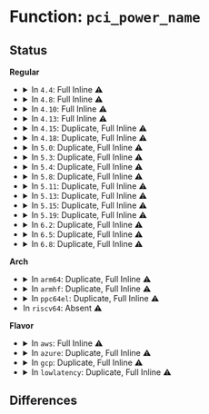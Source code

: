 # Function: <code>pci_power_name</code>

## Status
<b>Regular</b>
<ul>
<li>
<details>
<summary>In <code>4.4</code>: Full Inline ⚠️</summary>

**Collision:** Unique Static

**Inline:** Full

**Transformation:** False

**Instances:**

```
In drivers/usb/core/hcd-pci.c (ffffffff81620364)
Location: include/linux/pci.h:123
Inline: True
Inline callers:
  - drivers/usb/core/hcd-pci.c:hcd_pci_suspend_noirq
```
</details>
</li>
<li>
<details>
<summary>In <code>4.8</code>: Full Inline ⚠️</summary>

**Collision:** Unique Static

**Inline:** Full

**Transformation:** False

**Instances:**

```
In drivers/usb/core/hcd-pci.c (ffffffff81680da9)
Location: include/linux/pci.h:121
Inline: True
Inline callers:
  - drivers/usb/core/hcd-pci.c:hcd_pci_suspend_noirq
```
</details>
</li>
<li>
<details>
<summary>In <code>4.10</code>: Full Inline ⚠️</summary>

**Collision:** Unique Static

**Inline:** Full

**Transformation:** False

**Instances:**

```
In drivers/usb/core/hcd-pci.c (ffffffff816aead9)
Location: include/linux/pci.h:121
Inline: True
Inline callers:
  - drivers/usb/core/hcd-pci.c:hcd_pci_suspend_noirq
```
</details>
</li>
<li>
<details>
<summary>In <code>4.13</code>: Full Inline ⚠️</summary>

**Collision:** Unique Static

**Inline:** Full

**Transformation:** False

**Instances:**

```
In drivers/usb/core/hcd-pci.c (ffffffff816c37c5)
Location: include/linux/pci.h:122
Inline: True
Inline callers:
  - drivers/usb/core/hcd-pci.c:hcd_pci_suspend_noirq
```
</details>
</li>
<li>
<details>
<summary>In <code>4.15</code>: Duplicate, Full Inline ⚠️</summary>

**Collision:** Static Duplication

**Inline:** Full

**Transformation:** False

**Instances:**

```
In drivers/pci/pci-driver.c (ffffffff814f09cf)
Location: include/linux/pci.h:145
Inline: True
Inline callers:
  - drivers/pci/pci-driver.c:pci_pm_suspend_noirq
```
```
In drivers/usb/core/hcd-pci.c (ffffffff8172f5a5)
Location: include/linux/pci.h:145
Inline: True
Inline callers:
  - drivers/usb/core/hcd-pci.c:hcd_pci_suspend_noirq
```
</details>
</li>
<li>
<details>
<summary>In <code>4.18</code>: Duplicate, Full Inline ⚠️</summary>

**Collision:** Static Duplication

**Inline:** Full

**Transformation:** False

**Instances:**

```
In drivers/pci/pci-driver.c (ffffffff815202ef)
Location: include/linux/pci.h:143
Inline: True
Inline callers:
  - drivers/pci/pci-driver.c:pci_pm_suspend_noirq
```
```
In drivers/usb/core/hcd-pci.c (ffffffff8176eae4)
Location: include/linux/pci.h:143
Inline: True
Inline callers:
  - drivers/usb/core/hcd-pci.c:hcd_pci_suspend_noirq
```
</details>
</li>
<li>
<details>
<summary>In <code>5.0</code>: Duplicate, Full Inline ⚠️</summary>

**Collision:** Static Duplication

**Inline:** Full

**Transformation:** False

**Instances:**

```
In drivers/pci/pci-driver.c (ffffffff8153611d)
Location: include/linux/pci.h:143
Inline: True
Inline callers:
  - drivers/pci/pci-driver.c:pci_pm_suspend_noirq
```
```
In drivers/usb/core/hcd-pci.c (ffffffff81793164)
Location: include/linux/pci.h:143
Inline: True
Inline callers:
  - drivers/usb/core/hcd-pci.c:hcd_pci_suspend_noirq
```
</details>
</li>
<li>
<details>
<summary>In <code>5.3</code>: Duplicate, Full Inline ⚠️</summary>

**Collision:** Static Duplication

**Inline:** Full

**Transformation:** False

**Instances:**

```
In drivers/pci/pci-driver.c (ffffffff81565a8e)
Location: include/linux/pci.h:143
Inline: True
Inline callers:
  - drivers/pci/pci-driver.c:pci_pm_suspend_noirq
```
```
In drivers/usb/core/hcd-pci.c (ffffffff817d15e3)
Location: include/linux/pci.h:143
Inline: True
Inline callers:
  - drivers/usb/core/hcd-pci.c:hcd_pci_suspend_noirq
```
</details>
</li>
<li>
<details>
<summary>In <code>5.4</code>: Duplicate, Full Inline ⚠️</summary>

**Collision:** Static Duplication

**Inline:** Full

**Transformation:** False

**Instances:**

```
In drivers/pci/pci-driver.c (ffffffff81586d8e)
Location: include/linux/pci.h:149
Inline: True
Inline callers:
  - drivers/pci/pci-driver.c:pci_pm_suspend_noirq
```
```
In drivers/usb/core/hcd-pci.c (ffffffff818024b3)
Location: include/linux/pci.h:149
Inline: True
Inline callers:
  - drivers/usb/core/hcd-pci.c:hcd_pci_suspend_noirq
```
</details>
</li>
<li>
<details>
<summary>In <code>5.8</code>: Duplicate, Full Inline ⚠️</summary>

**Collision:** Static Duplication

**Inline:** Full

**Transformation:** False

**Instances:**

```
In drivers/pci/pci.c (ffffffff8162cc12)
Location: include/linux/pci.h:168
Inline: True
Inline callers:
  - drivers/pci/pci.c:pci_raw_set_power_state
  - drivers/pci/pci.c:pci_raw_set_power_state
  - drivers/pci/pci.c:pci_raw_set_power_state
  - drivers/pci/pci.c:pci_raw_set_power_state
  - drivers/pci/pci.c:pci_raw_set_power_state
  - drivers/pci/pci.c:pci_raw_set_power_state
```
```
In drivers/pci/pci-driver.c (ffffffff8162de76)
Location: include/linux/pci.h:168
Inline: True
Inline callers:
  - drivers/pci/pci-driver.c:pci_pm_suspend_noirq
```
```
In drivers/usb/core/hcd-pci.c (ffffffff818d2fe3)
Location: include/linux/pci.h:168
Inline: True
Inline callers:
  - drivers/usb/core/hcd-pci.c:hcd_pci_suspend_noirq
```
</details>
</li>
<li>
<details>
<summary>In <code>5.11</code>: Duplicate, Full Inline ⚠️</summary>

**Collision:** Static Duplication

**Inline:** Full

**Transformation:** False

**Instances:**

```
In drivers/pci/pci.c (ffffffff81bf7d20)
Location: include/linux/pci.h:168
Inline: True
Inline callers:
  - drivers/pci/pci.c:pci_raw_set_power_state
  - drivers/pci/pci.c:pci_raw_set_power_state
  - drivers/pci/pci.c:pci_raw_set_power_state
  - drivers/pci/pci.c:pci_raw_set_power_state
  - drivers/pci/pci.c:pci_raw_set_power_state
  - drivers/pci/pci.c:pci_raw_set_power_state
```
```
In drivers/pci/pci-driver.c (ffffffff81653569)
Location: include/linux/pci.h:168
Inline: True
Inline callers:
  - drivers/pci/pci-driver.c:pci_pm_suspend_noirq
```
```
In drivers/pci/pci-sysfs.c (ffffffff81655e08)
Location: include/linux/pci.h:168
Inline: True
Inline callers:
  - drivers/pci/pci-sysfs.c:power_state_show
```
```
In drivers/usb/core/hcd-pci.c (ffffffff818dd433)
Location: include/linux/pci.h:168
Inline: True
Inline callers:
  - drivers/usb/core/hcd-pci.c:hcd_pci_suspend_noirq
```
</details>
</li>
<li>
<details>
<summary>In <code>5.13</code>: Duplicate, Full Inline ⚠️</summary>

**Collision:** Static Duplication

**Inline:** Full

**Transformation:** False

**Instances:**

```
In drivers/pci/pci.c (ffffffff81be9bc7)
Location: include/linux/pci.h:168
Inline: True
Inline callers:
  - drivers/pci/pci.c:pci_raw_set_power_state
  - drivers/pci/pci.c:pci_raw_set_power_state
  - drivers/pci/pci.c:pci_raw_set_power_state
  - drivers/pci/pci.c:pci_raw_set_power_state
  - drivers/pci/pci.c:pci_raw_set_power_state
  - drivers/pci/pci.c:pci_raw_set_power_state
```
```
In drivers/pci/pci-driver.c (ffffffff81636009)
Location: include/linux/pci.h:168
Inline: True
Inline callers:
  - drivers/pci/pci-driver.c:pci_pm_suspend_noirq
```
```
In drivers/pci/pci-sysfs.c (ffffffff81638a08)
Location: include/linux/pci.h:168
Inline: True
Inline callers:
  - drivers/pci/pci-sysfs.c:power_state_show
```
```
In drivers/usb/core/hcd-pci.c (ffffffff818c07a3)
Location: include/linux/pci.h:168
Inline: True
Inline callers:
  - drivers/usb/core/hcd-pci.c:hcd_pci_suspend_noirq
```
</details>
</li>
<li>
<details>
<summary>In <code>5.15</code>: Duplicate, Full Inline ⚠️</summary>

**Collision:** Static Duplication

**Inline:** Full

**Transformation:** False

**Instances:**

```
In drivers/pci/pci.c (ffffffff81ce455d)
Location: include/linux/pci.h:174
Inline: True
Inline callers:
  - drivers/pci/pci.c:pci_raw_set_power_state
  - drivers/pci/pci.c:pci_raw_set_power_state
  - drivers/pci/pci.c:pci_raw_set_power_state
  - drivers/pci/pci.c:pci_raw_set_power_state
  - drivers/pci/pci.c:pci_raw_set_power_state
  - drivers/pci/pci.c:pci_raw_set_power_state
```
```
In drivers/pci/pci-driver.c (ffffffff816a6219)
Location: include/linux/pci.h:174
Inline: True
Inline callers:
  - drivers/pci/pci-driver.c:pci_pm_suspend_noirq
```
```
In drivers/pci/pci-sysfs.c (ffffffff816a8d38)
Location: include/linux/pci.h:174
Inline: True
Inline callers:
  - drivers/pci/pci-sysfs.c:power_state_show
```
```
In drivers/usb/core/hcd-pci.c (ffffffff81956eed)
Location: include/linux/pci.h:174
Inline: True
Inline callers:
  - drivers/usb/core/hcd-pci.c:hcd_pci_suspend_noirq
```
</details>
</li>
<li>
<details>
<summary>In <code>5.19</code>: Duplicate, Full Inline ⚠️</summary>

**Collision:** Static Duplication

**Inline:** Full

**Transformation:** False

**Instances:**

```
In drivers/pci/pci.c (ffffffff81eab253)
Location: include/linux/pci.h:183
Inline: True
Inline callers:
  - drivers/pci/pci.c:pci_set_power_state
  - drivers/pci/pci.c:pci_set_low_power_state
  - drivers/pci/pci.c:pci_set_low_power_state
  - drivers/pci/pci.c:pci_set_low_power_state
  - drivers/pci/pci.c:pci_set_low_power_state
  - drivers/pci/pci.c:pci_set_low_power_state
  - drivers/pci/pci.c:pci_set_low_power_state
  - drivers/pci/pci.c:pci_power_up
```
```
In drivers/pci/pci-driver.c (ffffffff817c8b27)
Location: include/linux/pci.h:183
Inline: True
Inline callers:
  - drivers/pci/pci-driver.c:pci_pm_suspend_noirq
```
```
In drivers/pci/pci-sysfs.c (ffffffff817cba38)
Location: include/linux/pci.h:183
Inline: True
Inline callers:
  - drivers/pci/pci-sysfs.c:power_state_show
```
```
In drivers/usb/core/hcd-pci.c (ffffffff81ab0b50)
Location: include/linux/pci.h:183
Inline: True
Inline callers:
  - drivers/usb/core/hcd-pci.c:hcd_pci_suspend_noirq
```
</details>
</li>
<li>
<details>
<summary>In <code>6.2</code>: Duplicate, Full Inline ⚠️</summary>

**Collision:** Static Duplication

**Inline:** Full

**Transformation:** False

**Instances:**

```
In drivers/pci/pci.c (ffffffff818e0756)
Location: include/linux/pci.h:184
Inline: True
Inline callers:
  - drivers/pci/pci.c:pci_set_power_state
  - drivers/pci/pci.c:pci_set_low_power_state
  - drivers/pci/pci.c:pci_set_low_power_state
  - drivers/pci/pci.c:pci_set_low_power_state
  - drivers/pci/pci.c:pci_set_low_power_state
  - drivers/pci/pci.c:pci_set_low_power_state
  - drivers/pci/pci.c:pci_set_low_power_state
  - drivers/pci/pci.c:pci_power_up
```
```
In drivers/pci/pci-driver.c (ffffffff818e61a1)
Location: include/linux/pci.h:184
Inline: True
Inline callers:
  - drivers/pci/pci-driver.c:pci_pm_suspend_noirq
```
```
In drivers/pci/pci-sysfs.c (ffffffff818e92e8)
Location: include/linux/pci.h:184
Inline: True
Inline callers:
  - drivers/pci/pci-sysfs.c:power_state_show
```
```
In drivers/usb/core/hcd-pci.c (ffffffff81c38df9)
Location: include/linux/pci.h:184
Inline: True
Inline callers:
  - drivers/usb/core/hcd-pci.c:hcd_pci_suspend_noirq
```
</details>
</li>
<li>
<details>
<summary>In <code>6.5</code>: Duplicate, Full Inline ⚠️</summary>

**Collision:** Static Duplication

**Inline:** Full

**Transformation:** False

**Instances:**

```
In drivers/pci/pci.c (ffffffff81923b5c)
Location: include/linux/pci.h:184
Inline: True
Inline callers:
  - drivers/pci/pci.c:pci_set_power_state
  - drivers/pci/pci.c:pci_set_low_power_state
  - drivers/pci/pci.c:pci_set_low_power_state
  - drivers/pci/pci.c:pci_set_low_power_state
  - drivers/pci/pci.c:pci_set_low_power_state
  - drivers/pci/pci.c:pci_set_low_power_state
  - drivers/pci/pci.c:pci_set_low_power_state
  - drivers/pci/pci.c:pci_power_up
```
```
In drivers/pci/pci-driver.c (ffffffff819297e1)
Location: include/linux/pci.h:184
Inline: True
Inline callers:
  - drivers/pci/pci-driver.c:pci_pm_suspend_noirq
```
```
In drivers/pci/pci-sysfs.c (ffffffff8192c8f8)
Location: include/linux/pci.h:184
Inline: True
Inline callers:
  - drivers/pci/pci-sysfs.c:power_state_show
```
```
In drivers/usb/core/hcd-pci.c (ffffffff81ca01a7)
Location: include/linux/pci.h:184
Inline: True
Inline callers:
  - drivers/usb/core/hcd-pci.c:hcd_pci_suspend_noirq
```
</details>
</li>
<li>
<details>
<summary>In <code>6.8</code>: Duplicate, Full Inline ⚠️</summary>

**Collision:** Static Duplication

**Inline:** Full

**Transformation:** False

**Instances:**

```
In drivers/pci/pci.c (ffffffff8196c190)
Location: include/linux/pci.h:184
Inline: True
Inline callers:
  - drivers/pci/pci.c:__pci_set_power_state
  - drivers/pci/pci.c:pci_set_low_power_state
  - drivers/pci/pci.c:pci_set_low_power_state
  - drivers/pci/pci.c:pci_set_low_power_state
  - drivers/pci/pci.c:pci_set_low_power_state
  - drivers/pci/pci.c:pci_set_low_power_state
  - drivers/pci/pci.c:pci_set_low_power_state
  - drivers/pci/pci.c:pci_power_up
```
```
In drivers/pci/pci-driver.c (ffffffff81971ff1)
Location: include/linux/pci.h:184
Inline: True
Inline callers:
  - drivers/pci/pci-driver.c:pci_pm_suspend_noirq
```
```
In drivers/pci/pci-sysfs.c (ffffffff81975188)
Location: include/linux/pci.h:184
Inline: True
Inline callers:
  - drivers/pci/pci-sysfs.c:power_state_show
```
```
In drivers/usb/core/hcd-pci.c (ffffffff81d54df7)
Location: include/linux/pci.h:184
Inline: True
Inline callers:
  - drivers/usb/core/hcd-pci.c:hcd_pci_suspend_noirq
```
</details>
</li>
</ul>
<b>Arch</b>
<ul>
<li>
<details>
<summary>In <code>arm64</code>: Duplicate, Full Inline ⚠️</summary>

**Collision:** Static Duplication

**Inline:** Full

**Transformation:** False

**Instances:**

```
In drivers/pci/pci-driver.c (ffff8000106eb86c)
Location: include/linux/pci.h:149
Inline: True
Inline callers:
  - drivers/pci/pci-driver.c:pci_pm_suspend_noirq
```
```
In drivers/usb/core/hcd-pci.c (ffff800010a36c3c)
Location: include/linux/pci.h:149
Inline: True
Inline callers:
  - drivers/usb/core/hcd-pci.c:hcd_pci_suspend_noirq
```
</details>
</li>
<li>
<details>
<summary>In <code>armhf</code>: Duplicate, Full Inline ⚠️</summary>

**Collision:** Static Duplication

**Inline:** Full

**Transformation:** False

**Instances:**

```
In drivers/pci/pci-driver.c (c08864dc)
Location: include/linux/pci.h:149
Inline: True
Inline callers:
  - drivers/pci/pci-driver.c:pci_pm_suspend_noirq
```
```
In drivers/usb/core/hcd-pci.c (c0b0a060)
Location: include/linux/pci.h:149
Inline: True
Inline callers:
  - drivers/usb/core/hcd-pci.c:hcd_pci_suspend_noirq
```
</details>
</li>
<li>
<details>
<summary>In <code>ppc64el</code>: Duplicate, Full Inline ⚠️</summary>

**Collision:** Static Duplication

**Inline:** Full

**Transformation:** False

**Instances:**

```
In drivers/pci/pci-driver.c (c000000000867350)
Location: include/linux/pci.h:149
Inline: True
Inline callers:
  - drivers/pci/pci-driver.c:pci_pm_suspend_noirq
```
```
In drivers/usb/core/hcd-pci.c (c000000000af5760)
Location: include/linux/pci.h:149
Inline: True
Inline callers:
  - drivers/usb/core/hcd-pci.c:hcd_pci_suspend_noirq
```
</details>
</li>
<li>
In <code>riscv64</code>: Absent ⚠️
</li>
</ul>
<b>Flavor</b>
<ul>
<li>
<details>
<summary>In <code>aws</code>: Full Inline ⚠️</summary>

**Collision:** Unique Static

**Inline:** Full

**Transformation:** False

**Instances:**

```
In drivers/usb/core/hcd-pci.c (ffffffff817ba893)
Location: include/linux/pci.h:149
Inline: True
Inline callers:
  - drivers/usb/core/hcd-pci.c:hcd_pci_suspend_noirq
```
</details>
</li>
<li>
<details>
<summary>In <code>azure</code>: Duplicate, Full Inline ⚠️</summary>

**Collision:** Static Duplication

**Inline:** Full

**Transformation:** False

**Instances:**

```
In drivers/pci/pci-driver.c (ffffffff815699ee)
Location: include/linux/pci.h:149
Inline: True
Inline callers:
  - drivers/pci/pci-driver.c:pci_pm_suspend_noirq
```
```
In drivers/usb/core/hcd-pci.c (ffffffff817ac2b3)
Location: include/linux/pci.h:149
Inline: True
Inline callers:
  - drivers/usb/core/hcd-pci.c:hcd_pci_suspend_noirq
```
</details>
</li>
<li>
<details>
<summary>In <code>gcp</code>: Duplicate, Full Inline ⚠️</summary>

**Collision:** Static Duplication

**Inline:** Full

**Transformation:** False

**Instances:**

```
In drivers/pci/pci-driver.c (ffffffff8157aade)
Location: include/linux/pci.h:149
Inline: True
Inline callers:
  - drivers/pci/pci-driver.c:pci_pm_suspend_noirq
```
```
In drivers/usb/core/hcd-pci.c (ffffffff817f7333)
Location: include/linux/pci.h:149
Inline: True
Inline callers:
  - drivers/usb/core/hcd-pci.c:hcd_pci_suspend_noirq
```
</details>
</li>
<li>
<details>
<summary>In <code>lowlatency</code>: Duplicate, Full Inline ⚠️</summary>

**Collision:** Static Duplication

**Inline:** Full

**Transformation:** False

**Instances:**

```
In drivers/pci/pci-driver.c (ffffffff815950ee)
Location: include/linux/pci.h:149
Inline: True
Inline callers:
  - drivers/pci/pci-driver.c:pci_pm_suspend_noirq
```
```
In drivers/usb/core/hcd-pci.c (ffffffff81811573)
Location: include/linux/pci.h:149
Inline: True
Inline callers:
  - drivers/usb/core/hcd-pci.c:hcd_pci_suspend_noirq
```
</details>
</li>
</ul>

## Differences
